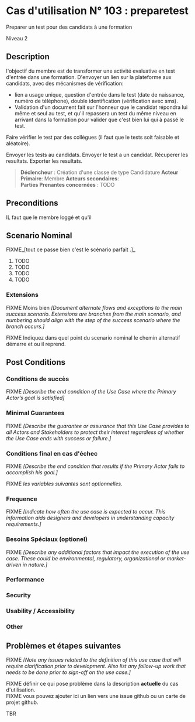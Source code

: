 
# Cas d'utilisation N° 103 : preparetest


Preparer un test pour des candidats à une formation 

Niveau 2

##	Description

l'objectif du membre est de transformer une activité evaluative en test d'entrée dans une formation.
D'envoyer un lien sur la plateforme aux candidats, avec des mécanismes de vérification:
- lien a usage unique, question d'entrée dans le test (date de naissance, numéro de téléphone), double identification (vérification avec sms).
- Validation d'un document fait sur l'honneur que le candidat répondra lui même et seul au test, et qu'il repassera un test du même niveau en arrivant dans la formation pour valider que c'est bien lui qui à passé le test.

Faire vérifier le test par des collègues (il faut que le tests soit faisable et aléatoire).  

Envoyer les tests au candidats.
Envoyer le test a un candidat.
Récuperer les resultats.
Exporter les resultats.



> **Déclencheur** : Création d'une classe de type Candidature 
> **Acteur Primaire**: Membre 
> **Acteurs secondaires**:    
> **Parties Prenantes concernées** : TODO   
 
 
## Preconditions

IL faut que le membre loggé et qu'il 

## Scenario Nominal

FIXME_[tout ce passe bien c'est le scénario parfait .]_

1.	TODO  
2.	TODO  
3.	TODO  
4.	TODO  

###	Extensions
FIXME Moins bien _[Document alternate flows and exceptions to the main success scenario. Extensions are branches from the main scenario, and numbering should align with the step of the success scenario where the branch occurs.]_

FIXME Indiquez dans quel point du scenario nominal le chemin alternatif démarre et ou il reprend.


## Post Conditions
### Conditions de succès 
FIXME _[Describe the end condition of the Use Case where the Primary Actor’s goal is satisfied]_

### Minimal Guarantees
FIXME _[Describe the guarantee or assurance that this Use Case provides to all Actors and Stakeholders to protect their interest regardless of whether the Use Case ends with success or failure.]_

### Conditions final en cas d'échec
FIXME _[Describe the end condition that results if the Primary Actor fails to accomplish his goal.]_


FIXME _les variables suivantes sont optionnelles._

### Frequence
FIXME _[Indicate how often the use case is expected to occur. This information aids designers and developers in understanding capacity requirements.]_   
### Besoins Spéciaux (optionel)  
FIXME _[Describe any additional factors that impact the execution of the use case. These could be environmental, regulatory, organizational or market-driven in nature.]_  
### Performance  
###	Security  
###	Usability / Accessibility  
###	Other  

##	Problèmes et étapes suivantes  
FIXME _[Note any issues related to the definition of this use case that will require clarification prior to development. Also list any follow-up work that needs to be done prior to sign-off on the use case.]_  

FIXME définir ce qui pose problème dans la description **actuelle** du cas d'utilisation.  
FIXME vous pouvez ajouter ici un lien vers une issue github ou un carte de projet github.

TBR
